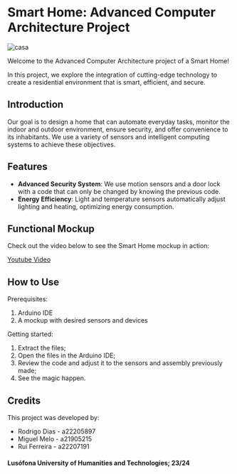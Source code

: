 # Smart Home: Advanced Computer Architecture Project

![casa](https://github.com/user-attachments/assets/5292ef4f-203b-40d1-b8af-e1ad6dd4f764)

Welcome to the Advanced Computer Architecture project of a Smart Home!

In this project, we explore the integration of cutting-edge technology to create a residential environment that is smart, efficient, and secure.

## Introduction

Our goal is to design a home that can automate everyday tasks, monitor the indoor and outdoor environment, ensure security, and offer convenience to its inhabitants. We use a variety of sensors and intelligent computing systems to achieve these objectives.

## Features

- **Advanced Security System**: We use motion sensors and a door lock with a code that can only be changed by knowing the previous code.
- **Energy Efficiency**: Light and temperature sensors automatically adjust lighting and heating, optimizing energy consumption.

## Functional Mockup

Check out the video below to see the Smart Home mockup in action:

[Youtube Video](https://youtu.be/BLi2EhJKlts)

## How to Use

Prerequisites:

1. Arduino IDE
2. A mockup with desired sensors and devices

Getting started:

1. Extract the files;
2. Open the files in the Arduino IDE;
3. Review the code and adjust it to the sensors and assembly previously made;
4. See the magic happen.

## Credits

This project was developed by:

- Rodrigo Dias - a22205897
- Miguel Melo - a21905215
- Rui Ferreira - a22207191

#### Lusófona University of Humanities and Technologies; 23/24
